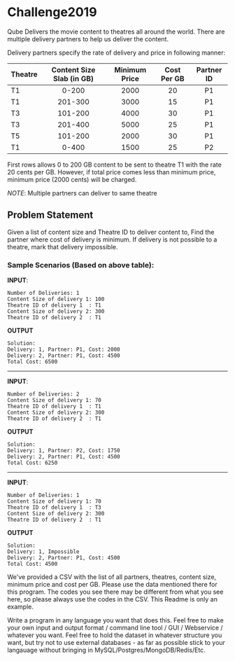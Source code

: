 # Challenge2019
Qube Delivers the movie content to theatres all around the world. There are multiple delivery partners to help us deliver the content.

Delivery partners specify the rate of delivery and price in following manner:

| Theatre       | Content Size Slab (in GB)| Minimum Price | Cost Per GB | Partner ID |
| ------------- |:----------------:        |:-------------:| :----------:|:----------:|
|  T1           |         0-200            |       2000    |      20     |     P1     |
|  T1           |         201-300          |       3000    |      15     |P1          |
|  T3           |         101-200          |       4000    |      30     |P1          |
|  T3           |         201-400          |       5000    |      25     |P1          |
|  T5           |         101-200          |       2000    |      30     |P1          |
|  T1           |         0-400            |       1500    |      25     |P2          |

First rows allows 0 to 200 GB content to be sent to theatre T1 with the rate 20 cents per GB. However, if total price comes less than minimum price, minimum price (2000 cents) will be charged.

*NOTE*: Multiple partners can deliver to same theatre 


## Problem Statement
Given a list of content size and Theatre ID to deliver content to, Find the partner where cost of delivery is minimum. If delivery is not possible to a theatre, mark that delivery impossible. 

### Sample Scenarios (Based on above table):
**INPUT**:
```
Number of Deliveries: 1
Content Size of delivery 1: 100
Theatre ID of delivery 1  : T1
Content Size of delivery 2: 300
Theatre ID of delivery 2  : T1
```
**OUTPUT**
```
Solution: 
Delivery: 1, Partner: P1, Cost: 2000
Delivery: 2, Partner: P1, Cost: 4500
Total Cost: 6500
```
---
**INPUT**:
```
Number of Deliveries: 2
Content Size of delivery 1: 70
Theatre ID of delivery 1  : T1
Content Size of delivery 2: 300
Theatre ID of delivery 2  : T1
```
**OUTPUT**
```
Solution: 
Delivery: 1, Partner: P2, Cost: 1750
Delivery: 2, Partner: P1, Cost: 4500
Total Cost: 6250
```

---
**INPUT**:
```
Number of Deliveries: 1
Content Size of delivery 1: 70
Theatre ID of delivery 1  : T3
Content Size of delivery 2: 300
Theatre ID of delivery 2  : T1
```
**OUTPUT**
```
Solution: 
Delivery: 1, Impossible
Delivery: 2, Partner: P1, Cost: 4500
Total Cost: 4500
```
We've provided a CSV with the list of all partners, theatres, content size, minimum price and cost per GB. Please use the data mentioned there for this program. The codes you see there may be different from what you see here, so please always use the codes in the CSV. This Readme is only an example.

Write a program in any language you want that does this. Feel free to make your own input and output format / command line tool / GUI / Webservice / whatever you want. Feel free to hold the dataset in whatever structure you want, but try not to use external databases - as far as possible stick to your langauage without bringing in MySQL/Postgres/MongoDB/Redis/Etc.





